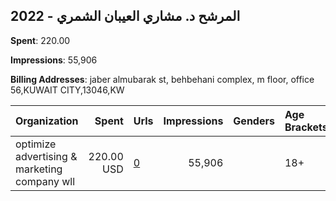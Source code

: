 ## 2022 - المرشح د. مشاري العيبان الشمري 
**Spent**: 220.00

**Impressions**: 55,906

**Billing Addresses**: jaber almubarak st, behbehani complex, m floor, office 56,KUWAIT CITY,13046,KW

|Organization|Spent|Urls|Impressions|Genders|Age Brackets|Country Codes|
|:---|---:|:---|---:|:---|:---|:---|
|optimize advertising & marketing company wll|220.00 USD|[0](https://www.snap.com/political-ads/asset/790650ff7862927f11d45bce47805bf2b8f9e67110b254640d8e7981f61af3f2?mediaType=jpg)|55,906||18+|kuwait|
